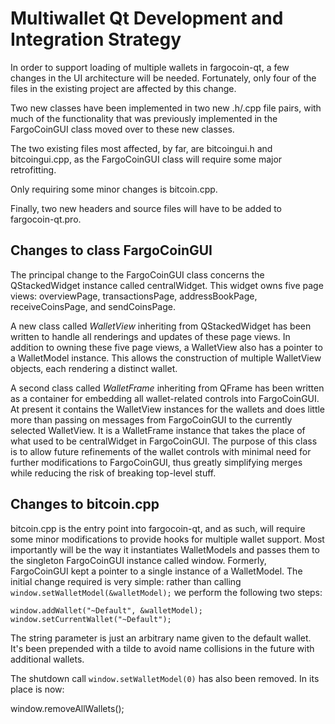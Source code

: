 Multiwallet Qt Development and Integration Strategy
===================================================

In order to support loading of multiple wallets in fargocoin-qt, a few changes in the UI architecture will be needed.
Fortunately, only four of the files in the existing project are affected by this change.

Two new classes have been implemented in two new .h/.cpp file pairs, with much of the functionality that was previously
implemented in the FargoCoinGUI class moved over to these new classes.

The two existing files most affected, by far, are bitcoingui.h and bitcoingui.cpp, as the FargoCoinGUI class will require
some major retrofitting.

Only requiring some minor changes is bitcoin.cpp.

Finally, two new headers and source files will have to be added to fargocoin-qt.pro.

Changes to class FargoCoinGUI
---------------------------
The principal change to the FargoCoinGUI class concerns the QStackedWidget instance called centralWidget.
This widget owns five page views: overviewPage, transactionsPage, addressBookPage, receiveCoinsPage, and sendCoinsPage.

A new class called *WalletView* inheriting from QStackedWidget has been written to handle all renderings and updates of
these page views. In addition to owning these five page views, a WalletView also has a pointer to a WalletModel instance.
This allows the construction of multiple WalletView objects, each rendering a distinct wallet.

A second class called *WalletFrame* inheriting from QFrame has been written as a container for embedding all wallet-related
controls into FargoCoinGUI. At present it contains the WalletView instances for the wallets and does little more than passing on messages
from FargoCoinGUI to the currently selected WalletView. It is a WalletFrame instance
that takes the place of what used to be centralWidget in FargoCoinGUI. The purpose of this class is to allow future
refinements of the wallet controls with minimal need for further modifications to FargoCoinGUI, thus greatly simplifying
merges while reducing the risk of breaking top-level stuff.

Changes to bitcoin.cpp
----------------------
bitcoin.cpp is the entry point into fargocoin-qt, and as such, will require some minor modifications to provide hooks for
multiple wallet support. Most importantly will be the way it instantiates WalletModels and passes them to the
singleton FargoCoinGUI instance called window. Formerly, FargoCoinGUI kept a pointer to a single instance of a WalletModel.
The initial change required is very simple: rather than calling `window.setWalletModel(&walletModel);` we perform the
following two steps:

	window.addWallet("~Default", &walletModel);
	window.setCurrentWallet("~Default");

The string parameter is just an arbitrary name given to the default wallet. It's been prepended with a tilde to avoid name collisions in the future with additional wallets.

The shutdown call `window.setWalletModel(0)` has also been removed. In its place is now:

window.removeAllWallets();
